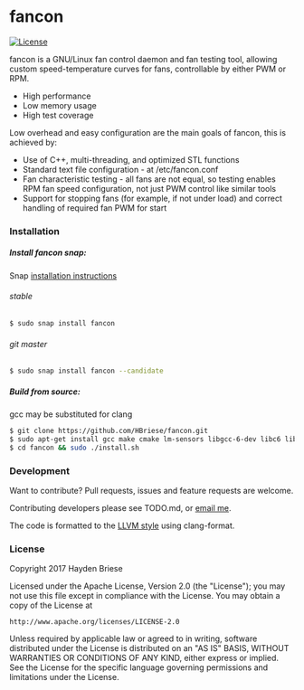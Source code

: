 # fancon

[![License](http://img.shields.io/badge/license-APACHE2-blue.svg)]()

fancon is a GNU/Linux fan control daemon and fan testing tool, allowing custom speed-temperature curves for fans, controllable by either PWM or RPM.
  - High performance
  - Low memory usage
  - High test coverage

Low overhead and easy configuration are the main goals of fancon, this is achieved by:
  - Use of C++, multi-threading, and optimized STL functions
  - Standard text file configuration - at /etc/fancon.conf
  - Fan characteristic testing - all fans are not equal, so testing enables RPM fan speed configuration, not just PWM control like similar tools
  - Support for stopping fans (for example, if not under load) and correct handling of required fan PWM for start


### Installation
##### Install fancon snap:

Snap [installation instructions](https://snapcraft.io/docs/core/install)

###### stable
```bash
$ sudo snap install fancon
```

###### git master
```bash
$ sudo snap install fancon --candidate
```

##### Build from source:
gcc may be substituted for clang

```sh
$ git clone https://github.com/HBriese/fancon.git
$ sudo apt-get install gcc make cmake lm-sensors libgcc-6-dev libc6 libc++-helpers lm-sensors libsensors4-dev libboost-filesystem-dev libboost-log-dev linux-libc-dev libpthread-stubs0-dev libpstreams-dev
$ cd fancon && sudo ./install.sh
```


### Development

Want to contribute?
Pull requests, issues and feature requests are welcome.

Contributing developers please see TODO.md, or [email me](mailto:haydenbriese@gmail.com?subject=fancon).

The code is formatted to the [LLVM style](http://clang.llvm.org/docs/ClangFormatStyleOptions.html) using clang-format.


### License

Copyright 2017 Hayden Briese

Licensed under the Apache License, Version 2.0 (the "License");
you may not use this file except in compliance with the License.
You may obtain a copy of the License at

    http://www.apache.org/licenses/LICENSE-2.0

Unless required by applicable law or agreed to in writing, software
distributed under the License is distributed on an "AS IS" BASIS,
WITHOUT WARRANTIES OR CONDITIONS OF ANY KIND, either express or implied.
See the License for the specific language governing permissions and
limitations under the License.


   [lm-sensors]: <https://wiki.archlinux.org/index.php/lm_sensors>
   [rsyslog]: http://www.rsyslog.com/
   [CMake]: https://cmake.org/
   [Boost-filesystem]: <http://www.boost.org/doc/libs/1_62_0/libs/filesystem/doc/index.htm>
   [pthread]: <https://www.gnu.org/software/hurd/libpthread.html>